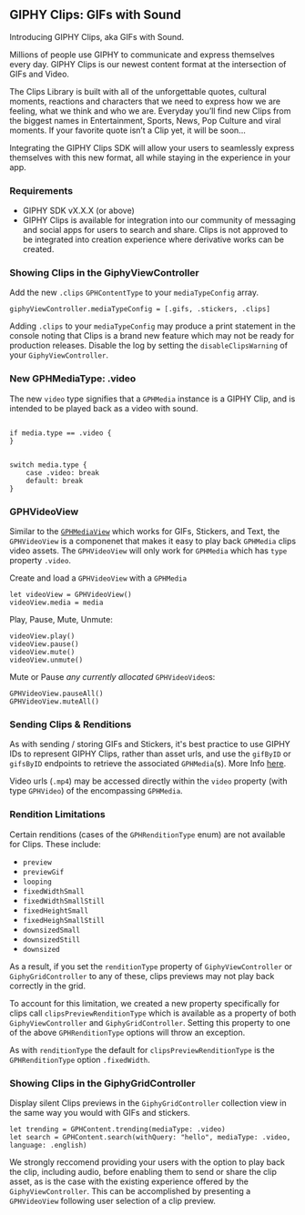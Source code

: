 ## GIPHY Clips: GIFs with Sound

Introducing GIPHY Clips, aka GIFs with Sound. 

Millions of people use GIPHY to communicate and express themselves every day.  GIPHY Clips is our newest content format at the intersection of GIFs and Video. 

The Clips Library is built with all of the unforgettable quotes, cultural moments, reactions and characters that we need to express how we are feeling, what we think and who we are. Everyday you’ll find new Clips from the biggest names in Entertainment, Sports, News, Pop Culture and viral moments. If your favorite quote isn’t a Clip yet, it will be soon...

Integrating the GIPHY Clips SDK will allow your users to seamlessly express themselves with this new format, all while staying in the experience in your app. 

 
### Requirements

- GIPHY SDK vX.X.X (or above)  
- GIPHY Clips is available for integration into our community of messaging and social apps for users to search and share.  Clips is not approved to be integrated into creation experience where derivative works can be created. 


### Showing Clips in the GiphyViewController

Add the new  `.clips`  `GPHContentType` to your `mediaTypeConfig` array. 
```
giphyViewController.mediaTypeConfig = [.gifs, .stickers, .clips]
```

Adding `.clips` to your `mediaTypeConfig` may produce a print statement in the console noting that Clips is a brand new feature which may not be ready for production releases. Disable the log by setting the `disableClipsWarning` of your `GiphyViewController`. 
 
### New GPHMediaType: .video

The new  `video` type signifies that a `GPHMedia` instance is a GIPHY Clip, and is intended to be played back as a video with sound. 
 
```

if media.type == .video { 
}


switch media.type {
    case .video: break 
    default: break  
} 
```
 
 ### GPHVideoView  

Similar to the [`GPHMediaView`](https://github.com/Giphy/giphy-ios-sdk/blob/main/Docs.md#gphmediaview) which works for GIFs, Stickers, and Text, the `GPHVideoView` is a componenet that makes it easy to play back `GPHMedia` clips video assets. The `GPHVideoView` will only work for `GPHMedia` which has `type` property `.video`. 

Create and load a `GPHVideoView` with a `GPHMedia`
```
let videoView = GPHVideoView() 
videoView.media = media 
```
Play, Pause, Mute, Unmute: 

```
videoView.play()  
videoView.pause()  
videoView.mute() 
videoView.unmute() 

```
Mute or Pause _any currently allocated_ `GPHVideoVideo`s: 
```
GPHVideoView.pauseAll() 
GPHVideoView.muteAll() 
```   

### Sending Clips & Renditions 

As with sending / storing GIFs and Stickers, it's best practice to use GIPHY IDs to represent GIPHY Clips, rather than asset urls, and use the `gifByID` or `gifsByID` endpoints to retrieve the associated `GPHMedia`(s). More Info [here](https://github.com/Giphy/giphy-ios-sdk/blob/main/Docs.md#media-ids).

Video urls (`.mp4`) may be accessed directly within the `video` property (with type `GPHVideo`) of the encompassing `GPHMedia`.


### Rendition Limitations 

Certain renditions (cases of the `GPHRenditionType` enum) are not available for Clips. These include: 

- `preview` 
- `previewGif` 
- `looping` 
- `fixedWidthSmall` 
- `fixedWidthSmallStill`
- `fixedHeightSmall` 
- `fixedHeighSmallStill` 
- `downsizedSmall`
- `downsizedStill`
- `downsized` 

As a result, if you set the `renditionType` property of `GiphyViewController` or `GiphyGridController` to any of these, clips previews may not play back correctly in the grid. 

To account for this limitation, we created a new property specifically for clips call `clipsPreviewRenditionType` which is available as a property of both `GiphyViewController` and `GiphyGridController`. Setting this property to one of the above `GPHRenditionType` options will throw an exception. 

As with `renditionType` the default for `clipsPreviewRenditionType` is the `GPHRenditionType` option  `.fixedWidth`. 

### Showing Clips in the GiphyGridController 

Display silent Clips previews in the `GiphyGridController` collection view in the same way you would with GIFs and stickers. 

```
let trending = GPHContent.trending(mediaType: .video)  
let search = GPHContent.search(withQuery: "hello", mediaType: .video, language: .english)
``` 

We strongly reccomend providing your users with the option to play back the clip, including audio, before enabling them to send or share the clip asset, as is the case with the existing experience offered by the `GiphyViewController`. This can be accomplished by presenting a `GPHVideoView` following user selection of a clip preview. 


   
